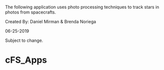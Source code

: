 The following application uses photo processing techniques to track stars
in photos from spacecrafts.

Created By: Daniel Mirman & Brenda Noriega

06-25-2019

Subject to change.
# cFS_Apps
